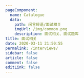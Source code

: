 ```yaml
---
pageComponent:
  name: Catalogue
  data:
    path: 闲言碎语/面试相关
    imgUrl: /img/common.png
    description: 面试相关、面试题库
title: 面试相关
date: 2020-03-11 21:50:55
permalink: /interviews/
sidebar: false
article: false
comment: false
editLink: false
---
```


